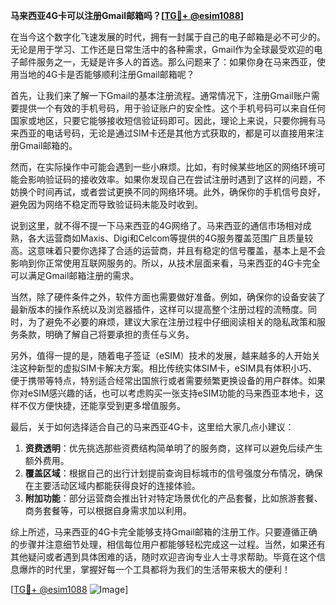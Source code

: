 **马来西亚4G卡可以注册Gmail邮箱吗？[[TG💪+ @esim1088](https://t.me/s/esim1088)]**

在当今这个数字化飞速发展的时代，拥有一封属于自己的电子邮箱是必不可少的。无论是用于学习、工作还是日常生活中的各种需求，Gmail作为全球最受欢迎的电子邮件服务之一，无疑是许多人的首选。那么问题来了：如果你身在马来西亚，使用当地的4G卡是否能够顺利注册Gmail邮箱呢？

首先，让我们来了解一下Gmail的基本注册流程。通常情况下，注册Gmail账户需要提供一个有效的手机号码，用于验证账户的安全性。这个手机号码可以来自任何国家或地区，只要它能够接收短信验证码即可。因此，理论上来说，只要你拥有马来西亚的电话号码，无论是通过SIM卡还是其他方式获取的，都是可以直接用来注册Gmail邮箱的。

然而，在实际操作中可能会遇到一些小麻烦。比如，有时候某些地区的网络环境可能会影响验证码的接收效率。如果你发现自己在尝试注册时遇到了这样的问题，不妨换个时间再试，或者尝试更换不同的网络环境。此外，确保你的手机信号良好，避免因为网络不稳定而导致验证码未能及时收到。

说到这里，就不得不提一下马来西亚的4G网络了。马来西亚的通信市场相对成熟，各大运营商如Maxis、Digi和Celcom等提供的4G服务覆盖范围广且质量较高。这意味着只要你选择了合适的运营商，并且有稳定的信号覆盖，基本上是不会影响到你正常使用互联网服务的。所以，从技术层面来看，马来西亚的4G卡完全可以满足Gmail邮箱注册的需求。

当然，除了硬件条件之外，软件方面也需要做好准备。例如，确保你的设备安装了最新版本的操作系统以及浏览器插件，这样可以提高整个注册过程的流畅度。同时，为了避免不必要的麻烦，建议大家在注册过程中仔细阅读相关的隐私政策和服务条款，明确了解自己将要承担的责任与义务。

另外，值得一提的是，随着电子签证（eSIM）技术的发展，越来越多的人开始关注这种新型的虚拟SIM卡解决方案。相比传统实体SIM卡，eSIM具有体积小巧、便于携带等特点，特别适合经常出国旅行或者需要频繁更换设备的用户群体。如果你对eSIM感兴趣的话，也可以考虑购买一张支持eSIM功能的马来西亚本地卡，这样不仅方便快捷，还能享受到更多增值服务。

最后，关于如何选择适合自己的马来西亚4G卡，这里给大家几点小建议：

1. **资费透明**：优先挑选那些资费结构简单明了的服务商，这样可以避免后续产生额外费用。
2. **覆盖区域**：根据自己的出行计划提前查询目标城市的信号强度分布情况，确保在主要活动区域内都能获得良好的连接体验。
3. **附加功能**：部分运营商会推出针对特定场景优化的产品套餐，比如旅游套餐、商务套餐等，可以根据自身需求加以利用。

综上所述，马来西亚的4G卡完全能够支持Gmail邮箱的注册工作。只要遵循正确的步骤并注意细节处理，相信每位用户都能够轻松完成这一过程。当然，如果还有其他疑问或者遇到具体困难的话，随时欢迎咨询专业人士寻求帮助。毕竟在这个信息爆炸的时代里，掌握好每一个工具都将为我们的生活带来极大的便利！

[[TG💪+ @esim1088](https://t.me/s/esim1088) ![Image](https://i.postimg.cc/4NQfJmqS/Snipaste-2025-05-13-00-14-12.png)]